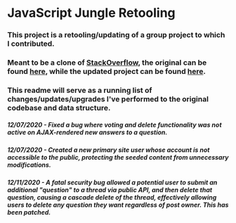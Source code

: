 # JavaScript Jungle Retooling

### This project is a retooling/updating of a group project to which I contributed.
### Meant to be a clone of [StackOverflow](https://www.stackoverflow.com), the original can be found [here](http://javascriptjungle.herokuapp.com), while the updated project can be found [here](http://jsjredux.herokuapp.com).

### This readme will serve as a running list of changes/updates/upgrades I've performed to the original codebase and data structure.

##### 12/07/2020 - Fixed a bug where voting and delete functionality was not active on AJAX-rendered new answers to a question.
##### 12/07/2020 - Created a new primary site user whose account is not accessible to the public, protecting the seeded content from unnecessary modifications.
##### 12/11/2020 - A fatal security bug allowed a potential user to submit an additional "question" to a thread via public API, and then delete that question, causing a cascade delete of the thread, effectively allowing users to delete any question they want regardless of post owner. This has been patched.
